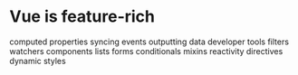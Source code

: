 # Vue is feature-rich
computed properties
syncing
events
outputting data
developer tools
filters
watchers
components
lists
forms
conditionals
mixins
reactivity
directives
dynamic styles
